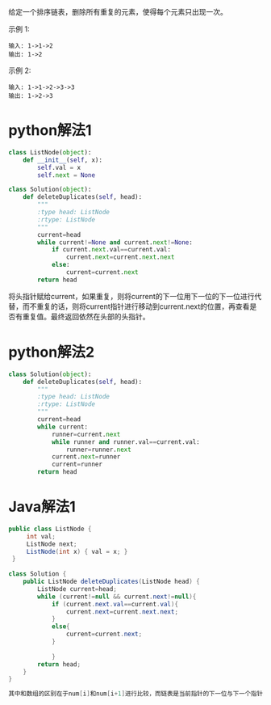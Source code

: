 给定一个排序链表，删除所有重复的元素，使得每个元素只出现一次。

示例 1:

```
输入: 1->1->2
输出: 1->2
```

示例 2:
```
输入: 1->1->2->3->3
输出: 1->2->3
```

# python解法1

```Python
class ListNode(object):
	def __init__(self, x):
    	self.val = x
    	self.next = None

class Solution(object):
    def deleteDuplicates(self, head):
        """
        :type head: ListNode
        :rtype: ListNode
        """
        current=head
        while current!=None and current.next!=None:
            if current.next.val==current.val:
                current.next=current.next.next
            else:
                current=current.next
        return head
```   
将头指针赋给current，如果重复，则将current的下一位用下一位的下一位进行代替，而不重复的话，则将current指针进行移动到current.next的位置，再查看是否有重复值。最终返回依然在头部的头指针。    
# python解法2

```Python
class Solution(object):
    def deleteDuplicates(self, head):
        """
        :type head: ListNode
        :rtype: ListNode
        """
        current=head
        while current:
            runner=current.next
            while runner and runner.val==current.val:
                runner=runner.next
            current.next=runner
            current=runner
        return head
```       
        
# Java解法1

```Java
public class ListNode {
     int val;
     ListNode next;
     ListNode(int x) { val = x; }
 }
 
class Solution {
    public ListNode deleteDuplicates(ListNode head) {
        ListNode current=head;
        while (current!=null && current.next!=null){
            if (current.next.val==current.val){
                current.next=current.next.next;
            }
            else{
                current=current.next;
            }
        
            }
        return head;
    }
}

其中和数组的区别在于num[i]和num[i+1]进行比较，而链表是当前指针的下一位与下一个指针的下一位，即curr.next与curr.next.next。